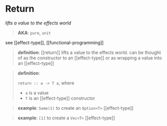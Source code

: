 # Return

_lifts a value to the effects world_

> **AKA**: `pure`, `unit`

see [[effect-type]], [[functional-programming]]

> **definition**: [[return]] lifts a value to the effects world. can be thought of as the constructor to an [[effect-type]] or as wrapping a value into an [[effect-type]]

> **definition**:
>
> `return :: a -> T a`, where
>
> - `a` is a value
> - `T` is an [[effect-type]] constructor

> **example**: `Some(1)` to create an `Option<T>` [[effect-type]]

> **example**: `[1]` to create a `Vec<T>` [[effect-type]]
